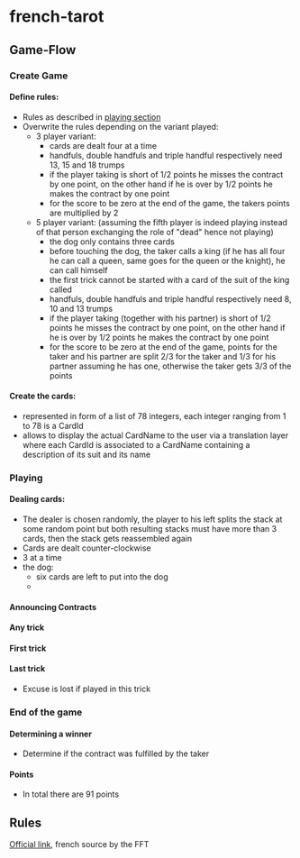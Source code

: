 # french-tarot

## Game-Flow

### Create Game

#### Define rules:
- Rules as described in [playing section](#Playing)
- Overwrite the rules depending on the variant played:
    - 3 player variant:
        - cards are dealt four at a time
        - handfuls, double handfuls and triple handful respectively need 13, 15 and 18 trumps
        - if the player taking is short of 1/2 points he misses the contract by one point,
          on the other hand if he is over by 1/2 points he makes the contract by one point
        - for the score to be zero at the end of the game, the takers points are multiplied
          by 2
    - 5 player variant: (assuming the fifth player is indeed playing instead of that
      person exchanging the role of "dead" hence not playing)
        - the dog only contains three cards
        - before touching the dog, the taker calls a king (if he has all four he can call
          a queen, same goes for the queen or the knight), he can call himself
        - the first trick cannot be started with a card of the suit of the king called
        - handfuls, double handfuls and triple handful respectively need 8, 10 and 13 trumps
        - if the player taking (together with his partner) is short of 1/2 points he misses
          the contract by one point, on the other hand if he is over by 1/2 points he makes
          the contract by one point
        - for the score to be zero at the end of the game, points for the taker and his
          partner are split 2/3 for the taker and 1/3 for his partner assuming he has one,
          otherwise the taker gets 3/3 of the points

#### Create the cards:
- represented in form of a list of 78 integers, each integer ranging from 1
  to 78 is a CardId
- allows to display the actual CardName to the user via a translation layer where each
  CardId is associated to a CardName containing a description of its suit and its name

### Playing

#### Dealing cards:
- The dealer is chosen randomly, the player to his left splits the stack at some
  random point but both resulting stacks must have more than 3 cards, then the stack
  gets reassembled again
- Cards are dealt counter-clockwise
- 3 at a time
- the dog:
    - six cards are left to put into the dog
    -

#### Announcing Contracts

#### Any trick

#### First trick

#### Last trick
- Excuse is lost if played in this trick

### End of the game

#### Determining a winner
- Determine if the contract was fulfilled by the taker

#### Points
- In total there are 91 points

## Rules
[Official link](https://www.fftarot.fr/assets/documents/R-RO201206.pdf), french source
by the FFT
